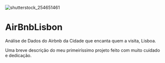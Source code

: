 ![shutterstock_254651461](https://user-images.githubusercontent.com/80681843/131996642-7ebdf2c6-b439-4239-b5f4-a122ce2b6191.jpg)
# AirBnbLisbon
Análise de Dados do Airbnb da Cidade que encanta quem a visita, Lisboa.

Uma breve descrição do meu primeiríssimo projeto feito com muito cuidado e dedicação.
